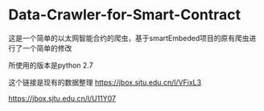 # Data-Crawler-for-Smart-Contract
这是一个简单的以太网智能合约的爬虫，基于smartEmbeded项目的原有爬虫进行了一个简单的修改

所使用的版本是python 2.7 

这个链接是现有的数据整理
https://jbox.sjtu.edu.cn/l/VFixL3

https://jbox.sjtu.edu.cn/l/U11Y07
